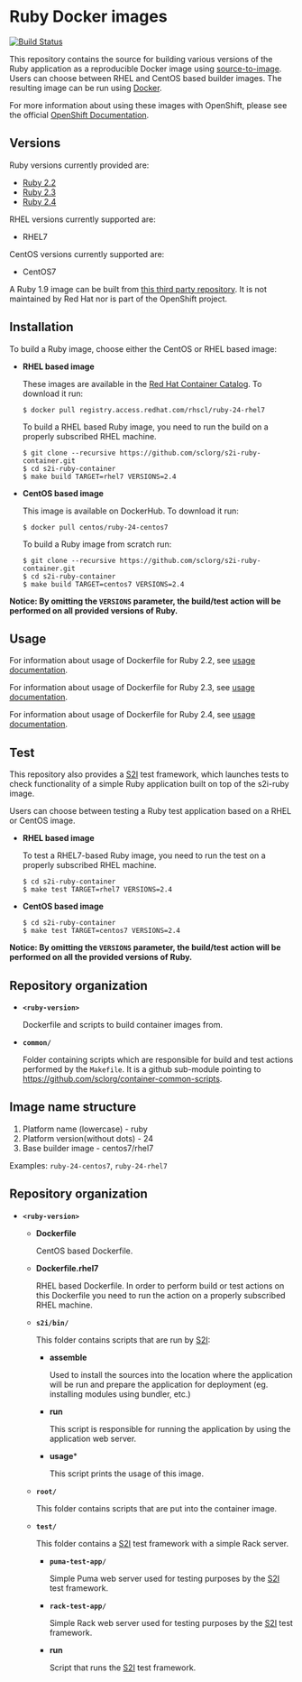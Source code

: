 Ruby Docker images
==================

[![Build Status](https://travis-ci.org/sclorg/s2i-ruby-container.svg?branch=master)](https://travis-ci.org/sclorg/s2i-ruby-container)


This repository contains the source for building various versions of
the Ruby application as a reproducible Docker image using
[source-to-image](https://github.com/openshift/source-to-image).
Users can choose between RHEL and CentOS based builder images.
The resulting image can be run using [Docker](http://docker.io).

For more information about using these images with OpenShift, please see the
official [OpenShift Documentation](https://docs.openshift.org/latest/using_images/s2i_images/ruby.html).

Versions
---------------
Ruby versions currently provided are:
* [Ruby 2.2](2.2/README.md)
* [Ruby 2.3](2.3/README.md)
* [Ruby 2.4](2.4/README.md)

RHEL versions currently supported are:
* RHEL7

CentOS versions currently supported are:
* CentOS7

A Ruby 1.9 image can be built from [this third party repository](https://github.com/getupcloud/s2i-ruby/).
It is not maintained by Red Hat nor is part of the OpenShift project.


Installation
---------------
To build a Ruby image, choose either the CentOS or RHEL based image:
*  **RHEL based image**

    These images are available in the [Red Hat Container Catalog](https://access.redhat.com/containers/#/registry.access.redhat.com/rhscl/ruby-24-rhel7).
    To download it run:

    ```
    $ docker pull registry.access.redhat.com/rhscl/ruby-24-rhel7
    ```

    To build a RHEL based Ruby image, you need to run the build on a properly
    subscribed RHEL machine.

    ```
    $ git clone --recursive https://github.com/sclorg/s2i-ruby-container.git
    $ cd s2i-ruby-container
    $ make build TARGET=rhel7 VERSIONS=2.4
    ```

*  **CentOS based image**

    This image is available on DockerHub. To download it run:

    ```
    $ docker pull centos/ruby-24-centos7
    ```

    To build a Ruby image from scratch run:

    ```
    $ git clone --recursive https://github.com/sclorg/s2i-ruby-container.git
    $ cd s2i-ruby-container
    $ make build TARGET=centos7 VERSIONS=2.4
    ```

**Notice: By omitting the `VERSIONS` parameter, the build/test action will be performed
on all provided versions of Ruby.**



Usage
---------------------------------

For information about usage of Dockerfile for Ruby 2.2,
see [usage documentation](2.2/README.md).

For information about usage of Dockerfile for Ruby 2.3,
see [usage documentation](2.3/README.md).

For information about usage of Dockerfile for Ruby 2.4,
see [usage documentation](2.4/README.md).


Test
---------------------
This repository also provides a [S2I](https://github.com/openshift/source-to-image) test framework,
which launches tests to check functionality of a simple Ruby application built on top of the s2i-ruby image.

Users can choose between testing a Ruby test application based on a RHEL or CentOS image.

*  **RHEL based image**

    To test a RHEL7-based Ruby image, you need to run the test on a properly
    subscribed RHEL machine.

    ```
    $ cd s2i-ruby-container
    $ make test TARGET=rhel7 VERSIONS=2.4
    ```

*  **CentOS based image**

    ```
    $ cd s2i-ruby-container
    $ make test TARGET=centos7 VERSIONS=2.4
    ```

**Notice: By omitting the `VERSIONS` parameter, the build/test action will be performed
on all the provided versions of Ruby.**


Repository organization
------------------------
* **`<ruby-version>`**

    Dockerfile and scripts to build container images from.

* **`common/`**

    Folder containing scripts which are responsible for build and test actions performed by the `Makefile`. It is a github sub-module pointing to https://github.com/sclorg/container-common-scripts.


Image name structure
------------------------

1. Platform name (lowercase) - ruby
2. Platform version(without dots) - 24
3. Base builder image - centos7/rhel7

Examples: `ruby-24-centos7`, `ruby-24-rhel7`


Repository organization
------------------------
* **`<ruby-version>`**

    * **Dockerfile**

        CentOS based Dockerfile.

    * **Dockerfile.rhel7**

        RHEL based Dockerfile. In order to perform build or test actions on this
        Dockerfile you need to run the action on a properly subscribed RHEL machine.

    * **`s2i/bin/`**

        This folder contains scripts that are run by [S2I](https://github.com/openshift/source-to-image):

        *   **assemble**

            Used to install the sources into the location where the application
            will be run and prepare the application for deployment (eg. installing
            modules using bundler, etc.)

        *   **run**

            This script is responsible for running the application by using the
            application web server.

        *   **usage***

            This script prints the usage of this image.

    * **`root/`**

        This folder contains scripts that are put into the container image.

    * **`test/`**

        This folder contains a [S2I](https://github.com/openshift/source-to-image)
        test framework with a simple Rack server.

        * **`puma-test-app/`**

            Simple Puma web server used for testing purposes by the [S2I](https://github.com/openshift/source-to-image) test framework.

        * **`rack-test-app/`**

            Simple Rack web server used for testing purposes by the [S2I](https://github.com/openshift/source-to-image) test framework.

        * **run**

            Script that runs the [S2I](https://github.com/openshift/source-to-image) test framework.

